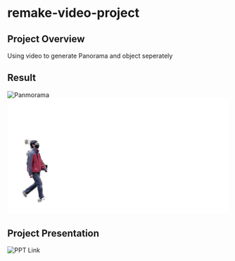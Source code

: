 # remake-video-project

## Project Overview

Using video to generate Panorama and object seperately

## Result

![Panmorama](PanoramaGenerateScript/panoramaFinal.png)
![Object](object.png)

## Project Presentation

![PPT Link](https://docs.google.com/presentation/d/1CXouGPNSQgDdzXAgwUfinh-0znC8IYnS/edit?usp=sharing&ouid=111531860680012413906&rtpof=true&sd=true)
